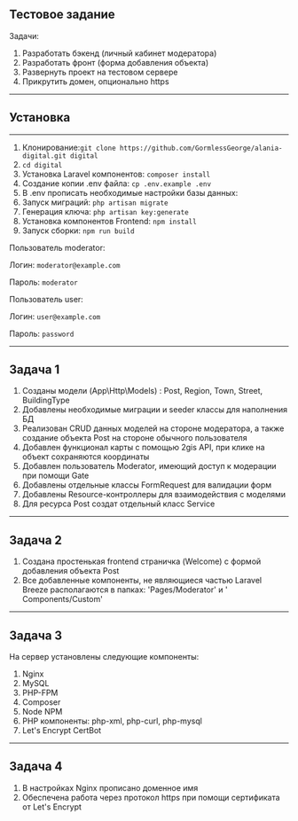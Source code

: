 ## Тестовое задание

Задачи:

1. Разработать бэкенд (личный кабинет модератора)
2. Разработать фронт (форма добавления объекта)
3. Развернуть проект на тестовом сервере
4. Прикрутить домен, опционально https

___

## Установка

___

1. Клонирование:`git clone https://github.com/GormlessGeorge/alania-digital.git digital`
2. `cd digital`
3. Установка Laravel компонентов: `composer install`
4. Создание копии .env файла: `cp .env.example .env`
5. В .env прописать необходимые настройки базы данных:
6. Запуск миграций: `php artisan migrate`
7. Генерация ключа: `php artisan key:generate`
8. Установка компонентов Frontend: `npm install`
9. Запуск сборки: `npm run build`

Пользователь moderator:

Логин: `moderator@example.com`

Пароль: `moderator`

Пользователь user:

Логин: `user@example.com`

Пароль: `password`
___

## Задача 1

1. Созданы модели (App\Http\Models) : Post, Region, Town, Street, BuildingType
2. Добавлены необходимые миграции и seeder классы для наполнения БД
2. Реализован CRUD данных моделей на стороне модератора, а также создание объекта Post на стороне обычного пользователя
3. Добавлен функционал карты с помощью 2gis API, при клике на объект сохраняются координаты
4. Добавлен пользователь Moderator, имеющий доступ к модерации при помощи Gate
5. Добавлены отдельные классы FormRequest для валидации форм
6. Добавлены Resource-контроллеры для взаимодействия с моделями
7. Для ресурса Post создат отдельный класс Service

___

## Задача 2

1. Создана простенькая frontend страничка (Welcome) с формой добавления объекта Post
2. Все добавленные компоненты, не являющиеся частью Laravel Breeze располагаются в папках: 'Pages/Moderator' и '
   Components/Custom'

___

## Задача 3

На сервер установлены следующие компоненты:

1. Nginx
2. MySQL
3. PHP-FPM
4. Composer
5. Node NPM
6. PHP компоненты:
   php-xml,
   php-curl,
   php-mysql
7. Let's Encrypt CertBot
___

## Задача 4
1. В настройках Nginx прописано доменное имя
2. Обеспечена работа через протокол https при помощи сертификата от Let's Encrypt
